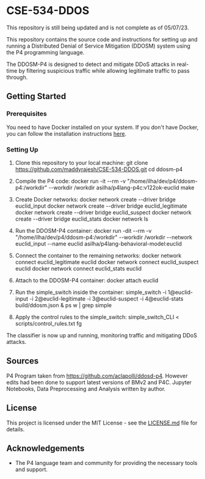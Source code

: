 # CSE-534-DDOS

This repository is still being updated and is not complete as of 05/07/23.

This repository contains the source code and instructions for setting up and running a Distributed Denial of Service Mitigation (DDOSM) system using the P4 programming language.

The DDOSM-P4 is designed to detect and mitigate DDoS attacks in real-time by filtering suspicious traffic while allowing legitimate traffic to pass through.

## Getting Started

### Prerequisites

You need to have Docker installed on your system. If you don't have Docker, you can follow the installation instructions [here](https://docs.docker.com/engine/install/).

### Setting Up

1. Clone this repository to your local machine:
git clone https://github.com/maddyrajesh/CSE-534-DDOS.git
cd ddosm-p4

2. Compile the P4 code:
docker run -it --rm -v "/home/ilha/dev/p4/ddosm-p4:/workdir" --workdir /workdir asilha/p4lang-p4c:v122ok-euclid make

3. Create Docker networks:
docker network create --driver bridge euclid_input
docker network create --driver bridge euclid_legitimate
docker network create --driver bridge euclid_suspect
docker network create --driver bridge euclid_stats
docker network ls

4. Run the DDOSM-P4 container:
docker run -dit --rm -v "/home/ilha/dev/p4/ddosm-p4:/workdir" --workdir /workdir --network euclid_input --name euclid asilha/p4lang-behavioral-model:euclid

5. Connect the container to the remaining networks:
docker network connect euclid_legitimate euclid
docker network connect euclid_suspect euclid
docker network connect euclid_stats euclid


6. Attach to the DDOSM-P4 container:
docker attach euclid

7. Run the simple_switch inside the container:
simple_switch -i 1@euclid-input -i 2@euclid-legitimate -i 3@euclid-suspect -i 4@euclid-stats build/ddosm.json &
ps w | grep simple


8. Apply the control rules to the simple_switch:
simple_switch_CLI < scripts/control_rules.txt
fg


The classifier is now up and running, monitoring traffic and mitigating DDoS attacks.

## Sources

P4 Program taken from https://github.com/aclapolli/ddosd-p4. However edits had been done to support latest versions of BMv2 and P4C.
Jupyter Notebooks, Data Preprocessing and Analysis written by author.

## License

This project is licensed under the MIT License - see the [LICENSE.md](LICENSE.md) file for details.

## Acknowledgements

* The P4 language team and community for providing the necessary tools and support.


